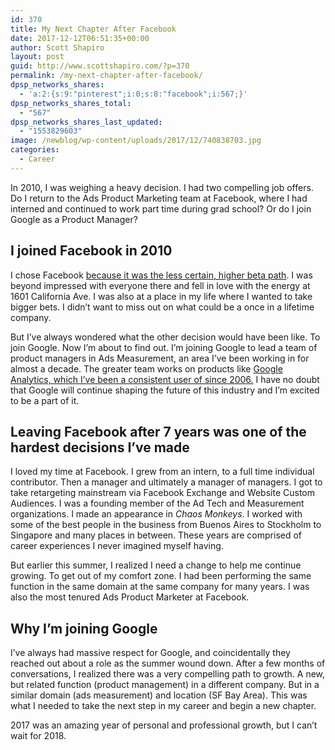 ```yaml
---
id: 370
title: My Next Chapter After Facebook
date: 2017-12-12T06:51:35+00:00
author: Scott Shapiro
layout: post
guid: http://www.scottshapiro.com/?p=370
permalink: /my-next-chapter-after-facebook/
dpsp_networks_shares:
  - 'a:2:{s:9:"pinterest";i:0;s:8:"facebook";i:567;}'
dpsp_networks_shares_total:
  - "567"
dpsp_networks_shares_last_updated:
  - "1553829603"
image: /newblog/wp-content/uploads/2017/12/740838703.jpg
categories:
  - Career
---
```

In 2010, I was weighing a heavy decision. I had two compelling job offers. Do I return to the Ads Product Marketing team at Facebook, where I had interned and continued to work part time during grad school? Or do I join Google as a Product Manager? 

## I joined Facebook in 2010

I chose Facebook [because it was the less certain, higher beta path](https://www.quora.com/Has-anyone-ever-turned-down-a-job-offer-from-Google-If-so-why/answer/Scott-Shapiro). I was beyond impressed with everyone there and fell in love with the energy at 1601 California Ave. I was also at a place in my life where I wanted to take bigger bets. I didn&#8217;t want to miss out on what could be a once in a lifetime company. 

But I&#8217;ve always wondered what the other decision would have been like. To join Google. Now I&#8217;m about to find out. I&#8217;m joining Google to lead a team of product managers in Ads Measurement, an area I&#8217;ve been working in for almost a decade. The greater team works on products like [Google Analytics, which I&#8217;ve been a consistent user of since 2006.](http://avc.com/2009/07/do-windows-and-mac-users-read-blogs-differently/) I have no doubt that Google will continue shaping the future of this industry and I&#8217;m excited to be a part of it. 

## Leaving Facebook after 7 years was one of the hardest decisions I&#8217;ve made 

I loved my time at Facebook. I grew from an intern, to a full time individual contributor. Then a manager and ultimately a manager of managers. I got to take retargeting mainstream via Facebook Exchange and Website Custom Audiences. I was a founding member of the Ad Tech and Measurement organizations. I made an appearance in _Chaos Monkeys_. I worked with some of the best people in the business from Buenos Aires to Stockholm to Singapore and many places in between. These years are comprised of career experiences I never imagined myself having. 

But earlier this summer, I realized I need a change to help me continue growing. To get out of my comfort zone. I had been performing the same function in the same domain at the same company for many years. I was also the most tenured Ads Product Marketer at Facebook. 

## Why I&#8217;m joining Google

I&#8217;ve always had massive respect for Google, and coincidentally they reached out about a role as the summer wound down. After a few months of conversations, I realized there was a very compelling path to growth. A new, but related function (product management) in a different company. But in a similar domain (ads measurement) and location (SF Bay Area). This was what I needed to take the next step in my career and begin a new chapter.

2017 was an amazing year of personal and professional growth, but I can&#8217;t wait for 2018.
